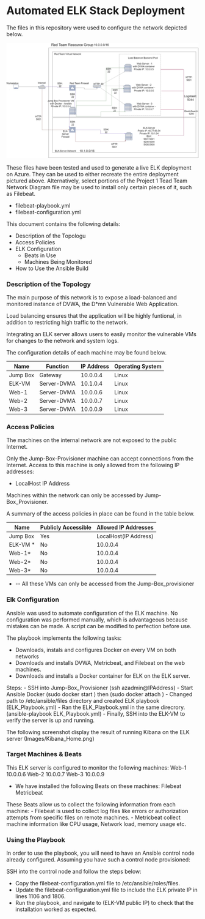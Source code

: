 # Automated ELK Stack Deployment
The files in this repository were used to configure the network depicted below.

![Red Team Cloud Network Diagram](https://github.com/sukh201/Azure_Cloud_Security/blob/1e1a3cc0b11876838e792f5ac782f63e6ff47177/diagrams/Network-Diagram.jpg)


These files have been tested and used to generate a live ELK deployment on Azure. They can be used to either recreate the entire deployment pictured above. Alternatively, select portions of the Project 1 Tead Team Network Diagram file may be used to install only certain pieces of it, such as Filebeat.

  - filebeat-playbook.yml
  - filebeat-configuration.yml

This document contains the following details:
- Description of the Topologu
- Access Policies
- ELK Configuration
  - Beats in Use
  - Machines Being Monitored
- How to Use the Ansible Build


### Description of the Topology

The main purpose of this network is to expose a load-balanced and monitored instance of DVWA, the D*mn Vulnerable Web Application.

Load balancing ensures that the application will be highly funtional, in addition to restricting high traffic to the network.

Integrating an ELK server allows users to easily monitor the vulnerable VMs for changes to the network and system logs.

The configuration details of each machine may be found below.

| Name     | Function      | IP Address | Operating System |
|----------|---------------|------------|------------------|
| Jump Box | Gateway       | 10.0.0.4   | Linux            |
| ELK-VM   | Server-DVMA   | 10.1.0.4   | Linux            |
| Web-1    | Server-DVMA   | 10.0.0.6   | Linux            |
| Web-2    | Server-DVMA   | 10.0.0.7   | Linux            |
| Web-3    | Server-DVMA   | 10.0.0.9   | Linux            |

### Access Policies

The machines on the internal network are not exposed to the public Internet. 

Only the Jump-Box-Provisioner machine can accept connections from the Internet. Access to this machine is only allowed from the following IP addresses:
- LocalHost IP Address

Machines within the network can only be accessed by Jump-Box_Provisioner.

A summary of the access policies in place can be found in the table below.

| Name     | Publicly Accessible | Allowed IP Addresses |
|----------|---------------------|----------------------|
| Jump Box | Yes                 | LocalHost(IP Address)|
| ELK-VM * | No                  | 10.0.0.4             |
| Web-1*   | No                  | 10.0.0.4             |
| Web-2*   | No                  | 10.0.0.4             |
| Web-3*   | No                  | 10.0.0.4             |

* -- All these VMs can only be accessed from the Jump-Box_provisioner

### Elk Configuration

Ansible was used to automate configuration of the ELK machine. No configuration was performed manually, which is advantageous because mistakes can be made. A script can be modified to perfection before use.

The playbook implements the following tasks:
 - Downloads, instals and configures Docker on every VM on both networks
 - Downloads and installs DVWA, Metricbeat, and Filebeat on the web machines.
 - Downloads and installs a Docker container for ELK on the ELK server.

Steps:
 	- SSH into Jump-Box_Provisioner  (ssh azadmin@IPAddress)
	- Start Ansible Docker  (sudo docker start <Name>) then (sudo docker attach <Name>)
	- Changed path to /etc/ansible/files directory and created ELK playbook (ELK_Playbook.yml)
	- Ran the ELK_Playbook.yml in the same direcrory.(ansible-playbook ELK_Playbook.yml)
	- Finally, SSH into the ELK-VM to verify the server is up and running.
	
The following screenshot display the result of running Kibana on the ELK server
	(Images/Kibana_Home.png)

### Target Machines & Beats
This ELK server is configured to monitor the following machines:
	Web-1 10.0.0.6
	Web-2 10.0.0.7
	Web-3 10.0.0.9

- We have installed the following Beats on these machines:
	Filebeat 
	Metricbeat

These Beats allow us to collect the following information from each machine:
	- Filebeat is used to collect log files like errors or authorization attempts from specific files on remote machines.
	- Metricbeat collect machine information like CPU usage, Network load, memory usage etc.

### Using the Playbook
In order to use the playbook, you will need to have an Ansible control node already configured. Assuming you have such a control node provisioned: 

SSH into the control node and follow the steps below:
- Copy the filebeat-configuration.yml file to /etc/ansible/roles/files.
- Update the filebeat-configuration.yml file to include the ELK private IP in lines 1106 and 1806.
- Run the playbook, and navigate to (ELK-VM public IP) to check that the installation worked as expected.

